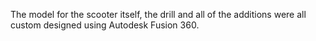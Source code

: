 The model for the scooter itself, the drill and all of the additions were all custom designed using Autodesk Fusion 360.
